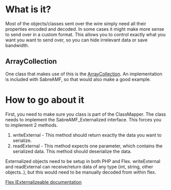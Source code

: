 # What is it? #

Most of the objects/classes sent over the wire simply need all their properties encoded and decoded. In some cases it might make more sense to send over in a custom format. This allows you to control exactly what you want you want to send over, so you can hide irrelevant data or save bandwidth.

## ArrayCollection ##

One class that makes use of this is the [ArrayCollection](FlexArrayCollection.md). An implementation is included with SabreAMF, so that would also make a good example.

# How to go about it #

First, you need to make sure you class is part of the ClassMapper. The class needs to implement the SabreAMF\_Externalized interface. This forces you to implement 2 methods.

  1. writeExternal - This method should return exactly the data you want to serialize.
  1. readExternal - This method expects one parameter, which contains the serialized data. This method should deserialize the data.

Externalized objects need to be setup in both PHP and Flex. writeExternal and readExternal can receive/return data of any type (int, string, other objects..), but this would need to be manually decoded from within flex.

[Flex IExternalizeable documentation](http://livedocs.adobe.com/flex/201/langref/flash/utils/IExternalizable.html)